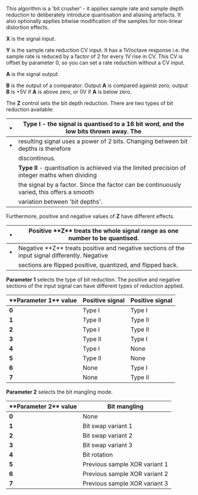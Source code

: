 
This algorithm is a 'bit crusher' - it applies sample rate and sample depth reduction to deliberately introduce
quantisation and aliasing artefacts. It also optionally applies bitwise modification of the samples for non-linear
distortion effects.

 **X** is the signal input.

 **Y** is the sample rate reduction CV input. It has a 1V/octave response i.e. the sample rate is reduced by a factor of 2
for every 1V rise in CV. This CV is offset by parameter 0, so you can set a rate reduction without a CV input.

 **A** is the signal output.

 **B** is the output of a comparator. Output **A** is compared against zero; output **B** is +5V if **A** is above zero, or 0V if **A** is
below zero.

The **Z** control sets the bit depth reduction. There are two types of bit reduction available:

<table>
<thead>
<tr class="header">
<th>•</th>
<th>
<strong>Type I</strong> - the signal is quantised to a 16 bit word, and the low bits thrown away. The
</th>
</tr>
</thead>
<tbody>
<tr class="odd">
<td>•</td>
<td>
resulting signal uses a power of 2 bits. Changing between bit depths is therefore
</td>
</tr>
<tr class="even">
<td></td>
<td>
discontinous.
</td>
</tr>
<tr class="odd">
<td></td>
<td><strong>Type II</strong> - quantisation is achieved via the limited precision of integer maths when dividing</td>
</tr>
<tr class="even">
<td></td>
<td>
the signal by a factor. Since the factor can be continuously varied, this offers a smooth
</td>
</tr>
<tr class="odd">
<td></td>
<td>
variation between 'bit depths'.
</td>
</tr>
</tbody>
</table>

Furthermore, positive and negative values of **Z** have different effects.

<table>
<thead>
<tr class="header">
<th>•</th>
<th>
Positive **Z** treats the whole signal range as one number to be quantised.
</th>
</tr>
</thead>
<tbody>
<tr class="odd">
<td>•</td>
<td>
Negative **Z** treats positive and negative sections of the input signal differently. Negative
</td>
</tr>
<tr class="even">
<td></td>
<td>
sections are flipped positive, quantized, and flipped back.
</td>
</tr>
</tbody>
</table>

  **Parameter 1** selects the type of bit reduction. The positive and negative sections of the input signal can have different
types of reduction applied.

<table>
<thead>
<tr class="header">
<th>
<strong>  **Parameter 1** value</strong>
</th>
<th><strong>Positive signal</strong></th>
<th><strong>Positive signal</strong></th>
</tr>
</thead>
<tbody>
<tr class="odd">
<td><strong>0</strong></td>
<td>
Type I
</td>
<td>
Type I
</td>
</tr>
<tr class="even">
<td><strong>1</strong></td>
<td>
Type II
</td>
<td>
Type II
</td>
</tr>
<tr class="odd">
<td><strong>2</strong></td>
<td>
Type I
</td>
<td>
Type II
</td>
</tr>
<tr class="even">
<td><strong>3</strong></td>
<td>
Type II
</td>
<td>
Type I
</td>
</tr>
<tr class="odd">
<td><strong>4</strong></td>
<td>
Type I
</td>
<td>
None
</td>
</tr>
<tr class="even">
<td><strong>5</strong></td>
<td>
Type II
</td>
<td>
None
</td>
</tr>
<tr class="odd">
<td><strong>6</strong></td>
<td>
None
</td>
<td>
Type I
</td>
</tr>
<tr class="even">
<td><strong>7</strong></td>
<td>
None
</td>
<td>
Type II
</td>
</tr>
</tbody>
</table>

  **Parameter 2** selects the bit mangling mode.

<table>
<thead>
<tr class="header">
<th><strong>  **Parameter 2** value</strong></th>
<th><strong>Bit mangling</strong></th>
</tr>
</thead>
<tbody>
<tr class="odd">
<td><strong>0</strong></td>
<td>
None
</td>
</tr>
<tr class="even">
<td><strong>1</strong></td>
<td>
Bit swap variant 1
</td>
</tr>
<tr class="odd">
<td><strong>2</strong></td>
<td>
Bit swap variant 2
</td>
</tr>
<tr class="even">
<td><strong>3</strong></td>
<td>
Bit swap variant 3
</td>
</tr>
<tr class="odd">
<td><strong>4</strong></td>
<td>
Bit rotation
</td>
</tr>
<tr class="even">
<td><strong>5</strong></td>
<td>
Previous sample XOR variant 1
</td>
</tr>
<tr class="odd">
<td><strong>6</strong></td>
<td>
Previous sample XOR variant 2
</td>
</tr>
<tr class="even">
<td><strong>7</strong></td>
<td>
Previous sample XOR variant 3
</td>
</tr>
</tbody>
</table>

